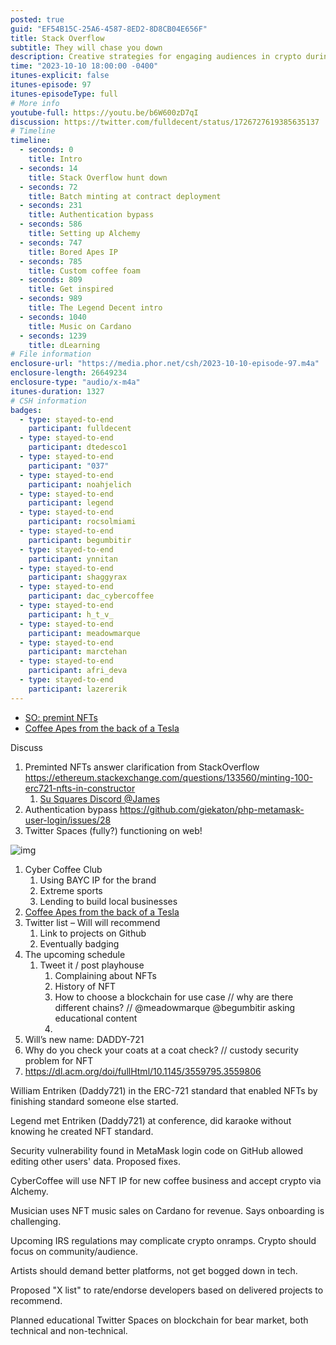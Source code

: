 ```yaml
---
posted: true
guid: "EF54B15C-25A6-4587-8ED2-8D8CB04E656F"
title: Stack Overflow
subtitle: They will chase you down
description: Creative strategies for engaging audiences in crypto during a bear market, focusing on education and community building. Insights into the necessity of user-friendly platforms for artists in relation to tech complexities.
time: "2023-10-10 18:00:00 -0400"
itunes-explicit: false
itunes-episode: 97
itunes-episodeType: full
# More info
youtube-full: https://youtu.be/b6W600zD7qI
discussion: https://twitter.com/fulldecent/status/1726727619385635137
# Timeline
timeline:
  - seconds: 0
    title: Intro
  - seconds: 14
    title: Stack Overflow hunt down
  - seconds: 72
    title: Batch minting at contract deployment
  - seconds: 231
    title: Authentication bypass
  - seconds: 586
    title: Setting up Alchemy
  - seconds: 747
    title: Bored Apes IP
  - seconds: 785
    title: Custom coffee foam
  - seconds: 809
    title: Get inspired
  - seconds: 989
    title: The Legend Decent intro
  - seconds: 1040
    title: Music on Cardano
  - seconds: 1239
    title: dLearning
# File information
enclosure-url: "https://media.phor.net/csh/2023-10-10-episode-97.m4a"
enclosure-length: 26649234
enclosure-type: "audio/x-m4a"
itunes-duration: 1327
# CSH information
badges:
  - type: stayed-to-end
    participant: fulldecent
  - type: stayed-to-end
    participant: dtedesco1
  - type: stayed-to-end
    participant: "037"
  - type: stayed-to-end
    participant: noahjelich
  - type: stayed-to-end
    participant: legend
  - type: stayed-to-end
    participant: rocsolmiami
  - type: stayed-to-end
    participant: begumbitir
  - type: stayed-to-end
    participant: ynnitan
  - type: stayed-to-end
    participant: shaggyrax
  - type: stayed-to-end
    participant: dac_cybercoffee
  - type: stayed-to-end
    participant: h_t_v_
  - type: stayed-to-end
    participant: meadowmarque
  - type: stayed-to-end
    participant: marctehan
  - type: stayed-to-end
    participant: afri_deva
  - type: stayed-to-end
    participant: lazererik
---
```


- [SO: premint NFTs](https://ethereum.stackexchange.com/questions/133560/minting-100-erc721-nfts-in-constructor)
- [Coffee Apes from the back of a Tesla](https://twitter.com/Legend/status/1711873737383985573)

<!--end of quick notes-->

Discuss

1. Preminted NFTs answer clarification from StackOverflow https://ethereum.stackexchange.com/questions/133560/minting-100-erc721-nfts-in-constructor 
   1. [Su Squares Discord @James](https://discord.gg/6nTGNdjQ3B)
2. Authentication bypass https://github.com/giekaton/php-metamask-user-login/issues/28 
3. Twitter Spaces (fully?) functioning on web!

![img](https://lh7-us.googleusercontent.com/uiGFMXCNU0MMwULeQXrrjcXTBjcrz8Qs9uBREDULg3RU6RwQLSyC1LW-tInKX6sw_tVLQtBUTlyyB9uzea0cLZ-86uNf-GmnpRS3ifdCu1uiRhlyAfVyz0XEoQiN-_pmr3FWj08aVdSpvq9u7XgLEGE)

1. Cyber Coffee Club
   1. Using BAYC IP for the brand
   2. Extreme sports
   3. Lending to build local businesses
2. [Coffee Apes from the back of a Tesla](https://twitter.com/Legend/status/1711873737383985573)
3. Twitter list – Will will recommend
   1. Link to projects on Github
   2. Eventually badging
4. The upcoming schedule
   1. Tweet it / post playhouse
      1. Complaining about NFTs
      2. History of NFT
      3. How to choose a blockchain for use case // why are there different chains? // @meadowmarque @begumbitir asking educational content
      4. 
5. Will’s new name: DADDY-721
6. Why do you check your coats at a coat check? // custody security problem for NFT
7. https://dl.acm.org/doi/fullHtml/10.1145/3559795.3559806

William Entriken (Daddy721) in the ERC-721 standard that enabled NFTs by finishing standard someone else started.

Legend met Entriken (Daddy721) at conference, did karaoke without knowing he created NFT standard.

Security vulnerability found in MetaMask login code on GitHub allowed editing other users' data. Proposed fixes.

CyberCoffee will use NFT IP for new coffee business and accept crypto via Alchemy.

Musician uses NFT music sales on Cardano for revenue. Says onboarding is challenging.

Upcoming IRS regulations may complicate crypto onramps. Crypto should focus on community/audience.

Artists should demand better platforms, not get bogged down in tech.

Proposed "X list" to rate/endorse developers based on delivered projects to recommend.

Planned educational Twitter Spaces on blockchain for bear market, both technical and non-technical.